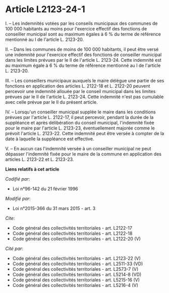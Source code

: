 # Article L2123-24-1

I. – Les indemnités votées par les conseils municipaux des communes de 100 000 habitants au moins pour l'exercice effectif
des fonctions de conseiller municipal sont au maximum égales à 6 % du terme de référence mentionné au I de l'article L.
2123-20. 

II. – Dans les communes de moins de 100 000 habitants, il peut être versé une indemnité pour l'exercice effectif des
fonctions de conseiller municipal dans les limites prévues par le II de l'article L. 2123-24. Cette indemnité est au maximum
égale à 6 % du terme de référence mentionné au I de l'article L. 2123-20. 

III. – Les conseillers municipaux auxquels le maire délègue une partie de ses fonctions en application des articles L.
2122-18 et L. 2122-20 peuvent percevoir une indemnité allouée par le conseil municipal dans les limites prévues par le II de
l'article L. 2123-24. Cette indemnité n'est pas cumulable avec celle prévue par le II du présent article. 

IV. – Lorsqu'un conseiller municipal supplée le maire dans les conditions prévues par l'article L. 2122-17, il peut
percevoir, pendant la durée de la suppléance et après délibération du conseil municipal, l'indemnité fixée pour le maire par
l'article L. 2123-23, éventuellement majorée comme le prévoit l'article L. 2123-22. Cette indemnité peut être versée à
compter de la date à laquelle la suppléance est effective. 

V. – En aucun cas l'indemnité versée à un conseiller municipal ne peut dépasser l'indemnité fixée pour le maire de la commune
en application des articles L. 2123-22 et L. 2123-23.

**Liens relatifs à cet article**

_Codifié par_:

  - Loi n°96-142 du 21 février 1996

_Modifié par_:

  - Loi n°2015-366 du 31 mars 2015 - art. 3

_Cite_:

  - Code général des collectivités territoriales - art. L2122-17
  - Code général des collectivités territoriales - art. L2122-18
  - Code général des collectivités territoriales - art. L2122-20 (V)

_Cité par_:

  - Code général des collectivités territoriales - art. L2123-22 (V)
  - Code général des collectivités territoriales - art. L2511-33 (VD)
  - Code général des collectivités territoriales - art. L2573-7 (V)
  - Code général des collectivités territoriales - art. L5214-8 (VD)
  - Code général des collectivités territoriales - art. L5215-16 (V)
  - Code général des collectivités territoriales - art. L5216-4 (V)

